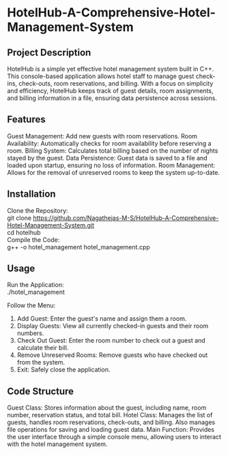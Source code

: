 # HotelHub-A-Comprehensive-Hotel-Management-System

## Project Description
HotelHub is a simple yet effective hotel management system built in C++. This console-based application allows hotel staff to manage guest check-ins, check-outs, room reservations, and billing. With a focus on simplicity and efficiency, HotelHub keeps track of guest details, room assignments, and billing information in a file, ensuring data persistence across sessions.

## Features
Guest Management: Add new guests with room reservations.
Room Availability: Automatically checks for room availability before reserving a room.
Billing System: Calculates total billing based on the number of nights stayed by the guest.
Data Persistence: Guest data is saved to a file and loaded upon startup, ensuring no loss of information.
Room Management: Allows for the removal of unreserved rooms to keep the system up-to-date.

## Installation
Clone the Repository:  
git clone https://github.com/Nagathejas-M-S/HotelHub-A-Comprehensive-Hotel-Management-System.git  
cd hotelhub  
Compile the Code:  
g++ -o hotel_management hotel_management.cpp

## Usage
Run the Application:  
./hotel_management  

Follow the Menu:
1. Add Guest: Enter the guest's name and assign them a room.
2. Display Guests: View all currently checked-in guests and their room numbers.
3. Check Out Guest: Enter the room number to check out a guest and calculate their bill.
4. Remove Unreserved Rooms: Remove guests who have checked out from the system.
5. Exit: Safely close the application.

## Code Structure
Guest Class:
Stores information about the guest, including name, room number, reservation status, and total bill.
Hotel Class:
Manages the list of guests, handles room reservations, check-outs, and billing. Also manages file operations for saving and loading guest data.
Main Function:
Provides the user interface through a simple console menu, allowing users to interact with the hotel management system.
